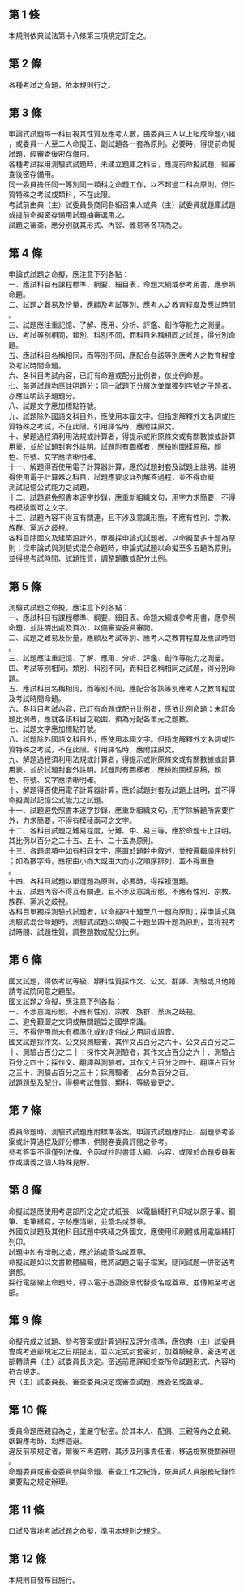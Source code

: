 第 1 條
-------
本規則依典試法第十八條第三項規定訂定之。

第 2 條
-------
各種考試之命題，依本規則行之。

第 3 條
-------
申論式試題每一科目視其性質及應考人數，由委員三人以上組成命題小組  
，或委員一人至二人命擬正、副試題各一套為原則。必要時，得提前命擬  
試題，經審查後密存備用。  
各種考試採用測驗式試題時，未建立題庫之科目，應提前命擬試題，經審  
查後密存備用。  
同一委員擔任同一等別同一類科之命題工作，以不超過二科為原則。但性  
質特殊之考試或類科，不在此限。  
考試前由典（主）試委員長商同各組召集人或典（主）試委員就題庫試題  
或提前命擬密存備用試題抽審選用之。  
試題之審查，應分別就其形式、內容、難易等各項為之。

第 4 條
-------
申論式試題之命擬，應注意下列各點：  
一、應試科目有課程標準、綱要、細目表、命題大綱或參考用書，應參照  
    命題。  
二、試題之難易及份量，應顧及考試等別、應考人之教育程度及應試時間  
    。  
三、試題應注重記憶、了解、應用、分析、評鑑、創作等能力之測量。  
四、考試等別相同，類別、科別不同，而科目名稱相同之試題，得分別命  
    題。  
五、應試科目名稱相同，而等別不同，應配合各該等別應考人之教育程度  
    及考試時間命題。  
六、各科目考試內容，已訂有命題或配分比例者，依比例命題。  
七、每道試題均應註明題分；同一試題下分層次並單獨列序號之子題者，  
    亦應註明該子題題分。  
八、試題文字應加標點符號。  
九、試題除外國語文科目外，應使用本國文字。但指定解釋外文名詞或性  
    質特殊之考試，不在此限。引用譯名時，應附註原文。  
十、解題過程須利用法規或計算者，得提示或附原條文或有關數據或計算  
    用表，並於試題封套外註明。試題附有圖樣者，應檢附圖樣原稿，顏  
    色、符號、文字應清晰明確。  
十一、解題得否使用電子計算器計算，應於試題封套及試題上註明。註明  
      得使用電子計算器之科目，試題應要求詳列解答過程，並不得命擬  
      測試記憶公式能力之試題。  
十二、試題避免照書本逐字抄錄，應重新組織文句，用字力求簡要，不得  
      有模稜兩可之文字。  
十三、試題內容不得互有關連，且不涉及意識形態，不應有性別、宗教、  
      族群、黨派之歧視。  
各科目除國文及建築設計外，單獨採申論式試題者，以命擬至多十題為原  
則；採申論式與測驗式混合命題時，申論式試題以命擬至多五題為原則，  
並得視考試時間、試題性質，調整題數或配分比例。

第 5 條
-------
測驗式試題之命擬，應注意下列各點：  
一、應試科目有課程標準、綱要、細目表、命題大綱或參考用書，應參照  
    命題，並註明出處及頁次，以備審查委員審閱。  
二、試題之難易及份量，應顧及考試等別、應考人之教育程度及應試時間  
    。  
三、試題應注重記憶、了解、應用、分析、評鑑、創作等能力之測量。  
四、考試等別相同，類別、科別不同，而科目名稱相同之試題，得分別命  
    題。  
五、應試科目名稱相同，而等別不同，應配合各該等別應考人之教育程度  
    及考試時間命題。  
六、各科目考試內容，已訂有命題或配分比例者，應依比例命題；未訂命  
    題比例者，應就各該科目之範圍，預為分配各單元之題數。  
七、試題文字應加標點符號。  
八、試題除外國語文科目外，應使用本國文字。但指定解釋外文名詞或性  
    質特殊之考試，不在此限。引用譯名時，應附註原文。  
九、解題過程須利用法規或計算者，得提示或附原條文或有關數據或計算  
    用表，並於試題封套外註明。試題附有圖樣者，應檢附圖樣原稿，顏  
    色、符號、文字應清晰明確。  
十、解題得否使用電子計算器計算，應於試題封套及試題上註明，並不得  
    命擬測試記憶公式能力之試題。  
十一、試題避免照書本逐字抄錄，應重新組織文句，用字除解題所需要件  
      外，力求簡要，不得有模稜兩可之文字。  
十二、各科目試題之難易程度，分難、中、易三等，應於命題卡上註明，  
      其比例以百分之二十五、五十、二十五為原則。  
十三、各題選項中如有相同文字，應置於題幹中敘述，並按邏輯順序排列  
      ；如為數字時，應按由小而大或由大而小之順序排列，並不得重疊  
      。  
十四、各科目試題以單選題為原則，必要時，得採複選題。  
十五、試題內容不得互有關連，且不涉及意識形態，不應有性別、宗教、  
      族群、黨派之歧視。  
各科目單獨採測驗式試題者，以命擬四十題至八十題為原則；採申論式與  
測驗式混合命題時，測驗式試題以命擬二十題至四十題為原則，並得視考  
試時間、試題性質，調整題數或配分比例。

第 6 條
-------
國文試題，得依考試等級、類科性質採作文、公文、翻譯、測驗或其他報  
請考試院同意之題型。  
國文試題之命擬，應注意下列各點：  
一、不涉意識形態，不應有性別、宗教、族群、黨派之歧視。  
二、避免艱澀之文詞或無關題旨之國學常識。  
三、不得使用尚未有標準化或約定俗成之用詞或語音。  
國文試題採作文、公文與測驗者，其作文占百分之六十、公文占百分之二  
十、測驗占百分之二十；採作文與測驗者，其作文占百分之六十、測驗占  
百分之四十；採作文、翻譯與測驗者，其作文占百分之四十、翻譯占百分  
之三十、測驗占百分之三十；採測驗者，占分為百分之百。  
試題題型及配分，得視考試性質、類科、等級變更之。

第 7 條
-------
委員命題時，測驗式試題應附標準答案。申論式試題應附正、副題參考答  
案或計算過程及評分標準，供閱卷委員評閱之參考。  
參考答案不得僅列法條、令函或抄附書籍大綱、內容，或限於命題委員著  
作或講義之個人特殊見解。

第 8 條
-------
命擬試題應使用考選部所定之定式紙張，以電腦繕打列印或以原子筆、鋼  
筆、毛筆繕寫，字跡應清晰，並簽名或蓋章。  
外國文試題及其他科目試題中夾繕之外國文，應使用印刷體或用電腦繕打  
列印。  
試題中如有增刪之處，應於該處簽名或蓋章。  
命擬試題如以文書軟體編輯，應將試題之電子檔案，隨同試題一併密送考  
選部。  
採行電腦線上命題時，得以電子憑證簽章代替簽名或蓋章，並傳輸至考選  
部。

第 9 條
-------
命擬完成之試題、參考答案或計算過程及評分標準，應依典（主）試委員  
會或考選部規定之日期提出，並以定式封套密封，加蓋騎縫章，密送考選  
部轉請典（主）試委員長決定。密送前應詳細檢查所命試題形式、內容均  
符合規定。  
典（主）試委員長、審查委員決定或審查試題，應簽名或蓋章。

第 10 條
--------
委員命題應親自為之，並嚴守秘密。於其本人、配偶、三親等內之血親、  
姻親應考時，均應迴避。  
違反前項規定者，爾後不再遴聘，其涉及刑事責任者，移送檢察機關辦理  
。  
命題委員或審查委員參與命題、審查工作之紀錄，依典試人員服務紀錄作  
業要點之規定辦理。

第 11 條
--------
口試及實地考試試題之命擬，準用本規則之規定。

第 12 條
--------
本規則自發布日施行。

